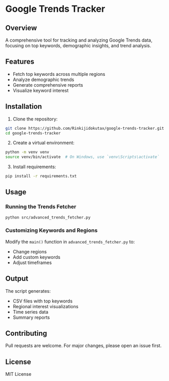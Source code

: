 # Google Trends Tracker

## Overview
A comprehensive tool for tracking and analyzing Google Trends data, focusing on top keywords, demographic insights, and trend analysis.

## Features
- Fetch top keywords across multiple regions
- Analyze demographic trends
- Generate comprehensive reports
- Visualize keyword interest

## Installation

1. Clone the repository:
```bash
git clone https://github.com/Rinkijidokutax/google-trends-tracker.git
cd google-trends-tracker
```

2. Create a virtual environment:
```bash
python -m venv venv
source venv/bin/activate  # On Windows, use `venv\Scripts\activate`
```

3. Install requirements:
```bash
pip install -r requirements.txt
```

## Usage

### Running the Trends Fetcher
```bash
python src/advanced_trends_fetcher.py
```

### Customizing Keywords and Regions
Modify the `main()` function in `advanced_trends_fetcher.py` to:
- Change regions
- Add custom keywords
- Adjust timeframes

## Output
The script generates:
- CSV files with top keywords
- Regional interest visualizations
- Time series data
- Summary reports

## Contributing
Pull requests are welcome. For major changes, please open an issue first.

## License
MIT License